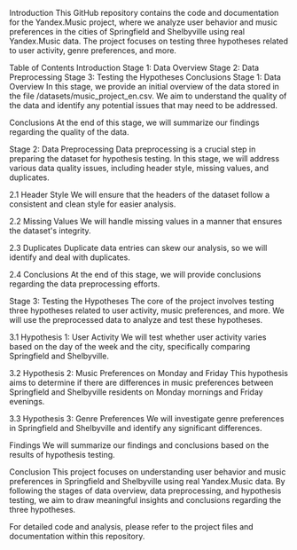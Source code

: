 Introduction
This GitHub repository contains the code and documentation for the Yandex.Music project, where we analyze user behavior and music preferences in the cities of Springfield and Shelbyville using real Yandex.Music data. The project focuses on testing three hypotheses related to user activity, genre preferences, and more.

Table of Contents
Introduction
Stage 1: Data Overview
Stage 2: Data Preprocessing
Stage 3: Testing the Hypotheses
Conclusions
Stage 1: Data Overview
In this stage, we provide an initial overview of the data stored in the file /datasets/music_project_en.csv. We aim to understand the quality of the data and identify any potential issues that may need to be addressed.

Conclusions
At the end of this stage, we will summarize our findings regarding the quality of the data.

Stage 2: Data Preprocessing
Data preprocessing is a crucial step in preparing the dataset for hypothesis testing. In this stage, we will address various data quality issues, including header style, missing values, and duplicates.

2.1 Header Style
We will ensure that the headers of the dataset follow a consistent and clean style for easier analysis.

2.2 Missing Values
We will handle missing values in a manner that ensures the dataset's integrity.

2.3 Duplicates
Duplicate data entries can skew our analysis, so we will identify and deal with duplicates.

2.4 Conclusions
At the end of this stage, we will provide conclusions regarding the data preprocessing efforts.

Stage 3: Testing the Hypotheses
The core of the project involves testing three hypotheses related to user activity, music preferences, and more. We will use the preprocessed data to analyze and test these hypotheses.

3.1 Hypothesis 1: User Activity
We will test whether user activity varies based on the day of the week and the city, specifically comparing Springfield and Shelbyville.

3.2 Hypothesis 2: Music Preferences on Monday and Friday
This hypothesis aims to determine if there are differences in music preferences between Springfield and Shelbyville residents on Monday mornings and Friday evenings.

3.3 Hypothesis 3: Genre Preferences
We will investigate genre preferences in Springfield and Shelbyville and identify any significant differences.

Findings
We will summarize our findings and conclusions based on the results of hypothesis testing.

Conclusion
This project focuses on understanding user behavior and music preferences in Springfield and Shelbyville using real Yandex.Music data. By following the stages of data overview, data preprocessing, and hypothesis testing, we aim to draw meaningful insights and conclusions regarding the three hypotheses.

For detailed code and analysis, please refer to the project files and documentation within this repository.